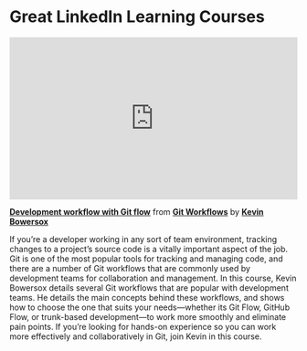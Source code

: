 <h1>Great LinkedIn Learning Courses</h1>

<div style="position:relative;height:0;padding-bottom:56.25%"><iframe width="640" height="360" src="https://www.linkedin.com/learning/embed/git-workflows/development-workflow-with-git-flow?autoplay=false&claim=AQGs3biIbwZ0vAAAAYQEQVENXCdApUlHX9PkcxXQrXBBoOFJ9XusB5Nv1_vgU42e7Rvs7mE9gl6XlAtbCaD249lizj2TDgjANQvH1-pSpjGiZbIrJBBbm-YEHWy6KarHBwmlGTd_aJUa3D-G36N2QeEc7Dvbaadr8MWM4_zdvLFDmCZAzOntV7_L9l9Glo90JP8FcphxGX1o1BwW-l9QqQA5Rz8gQoCx41cB8-lcLHXaLFK5VY0Qz8Co9j-vyZo9tSv7ty1f4HoSeDeHosZNNWOiE07_HwMDsdFd-9Z0PZgT_dL0avLzGp9BCrh7wBoTUbo_VgFAaWVboeku4XGTLHeDA8KSSvejUfnzzxCG9fmULb9cvA3HGZTCkLHrwM3s2RKP1Mn83VTUDknYam2FY7YT46ldKURYs-lxhWMO3xVoEbI3DqOUhGp0GsJ_bCAOpP-SMzasPPc_BY_ScLMCpgrIWgO6AuZ0_mDzosQapW1AACwhuPPUlAX0s7EuaHq0E-aDdJgkuOP0Z7nUzWNhfoV_jpGRAoM-4A14FB2sNFgsRRgKrFHpFMudIkzFFQIGmYIhZdSLwStOdYE7TvTMXjyA3AZL4DGefJo53dFf1q90yY-dgr9yXZLinTiLIYAl9NtaouoW1j0gVMx2waxDvc4sNhRCg-Z806Zq5JypCp7_LflucIGFRXAl-2sOsg9Ou620pmHThRQcK9r2wyc65CH6Uo9DNcrr3SQqOktjjgk8m592bcnDsvGr7ul9mQETAWfhuVhrO5EU0YzHN26NX4KGvfyhIgISmjuy8tamEEY3gvjptAgXSvG8LDwUoYzdaIcbTToipBEKKqXrkyH_ly4B5BL663EIBl6hpkWFZys-vcn-JXe-yojqIsyZ9ykLmKtJWHkyyaMDxqcw8nOUb67NCeJtNpBKZUrpAp5niRy0CZHvSEYY3PWbmYICs4_mH7h3F_A_-H1wy1bXp5mAjAT1hCa9kGLoTR2_Uz-ZMxdhpmNkcSdHn149JUMuFg-s8Ec0ISdc5-DzLC5rWKkaGf_wUUOKIAS_GgdZmhnAfKoHOW9yyeP-yePjL1G9aGLtsqoKNu3sf1cWqTVNA92v-p42wnLpYS6dL2tBHTncUW3RwhhY_EEjPd1e9V4kDNvurnM8ZWhKjhRlryDVSghLOHK1GPNhogDTyL3t1rdIIMp2Q48UKMGiMxFxnQ&lipi=urn%3Ali%3Apage%3Ad_learning_content%3BOCOLfS%2BETwmblJFRIJFcIg%3D%3D&licu" mozallowfullscreen="true" webkitallowfullscreen="true" allowfullscreen="true" frameborder="0" style="position:absolute;width:100%;height:100%;left:0"></iframe></div><p><strong><a href="https://www.linkedin.com/learning/git-workflows/development-workflow-with-git-flow?trk=embed_lil">Development workflow with Git flow</a></strong> from <strong><a href="https://www.linkedin.com/learning/git-workflows?trk=embed_lil">Git Workflows</a></strong> by <strong><a href="https://www.linkedin.com/learning/instructors/kevin-bowersox?trk=embed_lil">Kevin Bowersox</a></strong></p>

If you’re a developer working in any sort of team environment, tracking changes to a project’s source code is a vitally important aspect of the job. Git is one of the most popular tools for tracking and managing code, and there are a number of Git workflows that are commonly used by development teams for collaboration and management. In this course, Kevin Bowersox details several Git workflows that are popular with development teams. He details the main concepts behind these workflows, and shows how to choose the one that suits your needs—whether its Git Flow, GitHub Flow, or trunk-based development—to work more smoothly and eliminate pain points. If you’re looking for hands-on experience so you can work more effectively and collaboratively in Git, join Kevin in this course.
